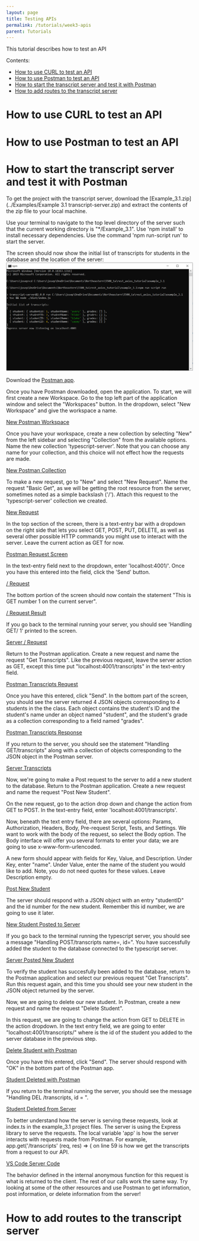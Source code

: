 ```yaml
---
layout: page
title: Testing APIs
permalink: /tutorials/week3-apis
parent: Tutorials
---
```


This tutorial describes how to test an API 

Contents:
* [How to use CURL to test an API](#curl-api)
* [How to use Postman to test an API](#postman-api)
* [How to start the transcript server and test it with Postman](#transcript-postman)
* [How to add routes to the transcript server](#add-routes-server)

# How to use CURL to test an API

# How to use Postman to test an API

# How to start the transcript server and test it with Postman

To get the project with the transcript server, download the [Example_3.1.zip](../Examples/Example 3.1 transcript-server.zip) and extract the contents of the zip file to your local machine.

Use your terminal to navigate to the top level directory of the server such that the current working directory is "*/Example_3.1". Use 'npm install' to install necessary dependencies. Use the command 'npm run-script run' to start the server.

The screen should now show the initial list of transcripts for students in the database and the location of the server:
	![image](./assets/week3-apis/server_start.png)

Download the [Postman app](https://www.postman.com/downloads/).

Once you have Postman downloaded, open the application. To start, we will first create a new Workspace. Go to the top left part of the application window and select the "Workspaces" button. In the dropdown, select "New Workspace" and give the workspace a name.

[New Postman Workspace](./assets/week3-apis/new_workspace.png)

Once you have your workspace, create a new collection by selecting "New" from the left sidebar and selecting "Collection" from the available options. Name the new collection 'typescript-server'. Note that you can choose any name for your collection, and this choice will not effect how the requests are made.

[New Postman Collection](./assets/week3-apis/new_collection.png)

To make a new request, go to "New" and select "New Request". Name the request "Basic Get", as we will be getting the root resource from the server, sometimes noted as a simple backslash ('/'). Attach this request to the 'typescript-server' collection we created.

[New Request](./assets/week3-apis/new_request.png)

In the top section of the screen, there is a text-entry bar with a dropdown on the right side that lets you select GET, POST, PUT, DELETE, as well as several other possible HTTP commands you might use to interact with the server. Leave the current action as GET for now. 

[Postman Request Screen](./assets/week3-apis/blank_postman_screen.png)

In the text-entry field next to the dropdown, enter 'localhost:4001/'. Once you have this entered into the field, click the 'Send' button. 

[/ Request](./assets/week3-apis/postman_pre_basic_get.png)

The bottom portion of the screen should now contain the statement "This is GET number 1 on the current server".

[/ Request Result](./assets/week3-apis/postman_post_basic_get.png)

If you go back to the terminal running your server, you should see 'Handling GET/ 1' printed to the screen.

[Server / Request](./assets/week3-apis/server_after_basic_get.png)

Return to the Postman application. Create a new request and name the request "Get Transcripts". Like the previous request, leave the server action as GET, except this time put "localhost:4001/transcripts" in the text-entry field. 

[Postman Transcripts Request](./assets/week3-apis/postman_transcripts_pre.png)

Once you have this entered, click "Send". In the bottom part of the screen, you should see the server returned 4 JSON objects corresponding to 4 students in the the class. Each object contains the student's ID and the student's name under an object named "student", and the student's grade as a collection corresponding to a field named "grades". 

[Postman Transcripts Response](./assets/week3-apis/postman_transcripts_post.png)

If you return to the server, you should see the statement "Handling GET/transcripts" along with a collection of objects corresponding to the JSON object in the Postman server.

[Server Transcripts](./assets/week3-apis/server_transcripts.png)

Now, we're going to make a Post request to the server to add a new student to the database. Return to the Postman application. Create a new request and name the request "Post New Student".  

On the new request, go to the action drop down and change the action from GET to POST. In the text-entry field, enter 'localhost:4001/transcripts'. 

Now, beneath the text entry field, there are several options: Params, Authorization, Headers, Body, Pre-request Script, Tests, and Settings. We want to work with the body of the request, so select the Body option. The Body interface will offer you several formats to enter your data; we are going to use x-www-form-urlencoded.

A new form should appear with fields for Key, Value, and Description. Under Key, enter "name". Under Value, enter the name of the student you would like to add. Note, you do not need quotes for these values. Leave Description empty.

[Post New Student](./assets/week3-apis/postman_post_new_student_pre.png)

The server should respond with a JSON object with an entry "studentID" and the id number for the new student. Remember this id number, we are going to use it later.

[New Student Posted to Server](./assets/week3-apis/postman_post_new_student_post.png)

If you go back to the terminal running the typescript server, you should see a message "Handling POST/transcripts name=<name you entered>, id=<student ID number>". You have successfully added the student to the database connected to the typescript server.

[Server Posted New Student](./assets/week3-apis/server_post_student.png)

To verify the student has succesfully been added to the database, return to the Postman application and select our previous request "Get Transcripts". Run this request again, and this time you should see your new student in the JSON object returned by the server.

Now, we are going to delete our new student. In Postman, create a new request and name the request "Delete Student".

In this request, we are going to change the action from GET to DELETE in the action dropdown. In the text entry field, we are going to enter "localhost:4001/transcripts/<number>" where <number> is the id of the student you added to the server database in the previous step. 

[Delete Student with Postman](./assets/week3-apis/postman_delete_student_pre.png)

Once you have this entered, click "Send". The server should respond with "OK" in the bottom part of the Postman app.

[Student Deleted with Postman](./assets/week3-apis/postman_delete_student_post.png)

If you return to the terminal running the server, you should see the message "Handling DEL /transcripts, id = <number of deleted student>".

[Student Deleted from Server](./assets/week3-apis/server_delete_student.png)

To better understand how the server is serving these requests, look at index.ts in the example_3.1 project files. The server is using the Express library to serve the requests. The local variable 'app' is how the server interacts with requests made from Postman. For example, app.get('/transcripts' (req, res) => { on line 59 is how we get the transcripts from a request to our API. 

[VS Code Server Code](./assets/week3-apis/vscode_app_get.png)

The behavior defined in the internal anonymous function for this request is what is returned to the client. The rest of our calls work the same way. Try looking at some of the other resources and use Postman to get information, post information, or delete information from the server!

# How to add routes to the transcript server